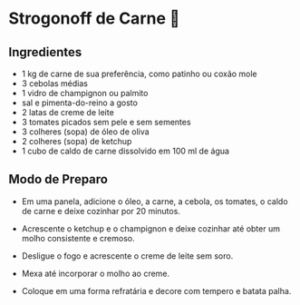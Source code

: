 # Strogonoff de Carne 🍖

## Ingredientes
- 1 kg de carne de sua preferência, como patinho ou coxão mole
- 3 cebolas médias
- 1 vidro de champignon ou palmito
- sal e pimenta-do-reino a gosto
- 2 latas de creme de leite
- 3 tomates picados sem pele e sem sementes
- 3 colheres (sopa) de óleo de oliva
- 2 colheres (sopa) de ketchup
- 1 cubo de caldo de carne dissolvido em 100 ml de água

## Modo de Preparo
- Em uma panela, adicione o óleo, a carne, a cebola, os tomates, o caldo de carne e deixe cozinhar por 20 minutos.

- Acrescente o ketchup e o champignon e deixe cozinhar até obter um molho consistente e cremoso.

- Desligue o fogo e acrescente o creme de leite sem soro.

- Mexa até incorporar o molho ao creme.

- Coloque em uma forma refratária e decore com tempero e batata palha.
